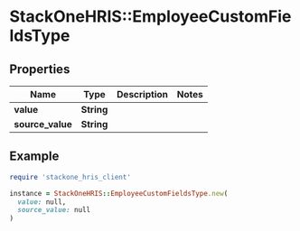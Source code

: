 # StackOneHRIS::EmployeeCustomFieldsType

## Properties

| Name | Type | Description | Notes |
| ---- | ---- | ----------- | ----- |
| **value** | **String** |  |  |
| **source_value** | **String** |  |  |

## Example

```ruby
require 'stackone_hris_client'

instance = StackOneHRIS::EmployeeCustomFieldsType.new(
  value: null,
  source_value: null
)
```

